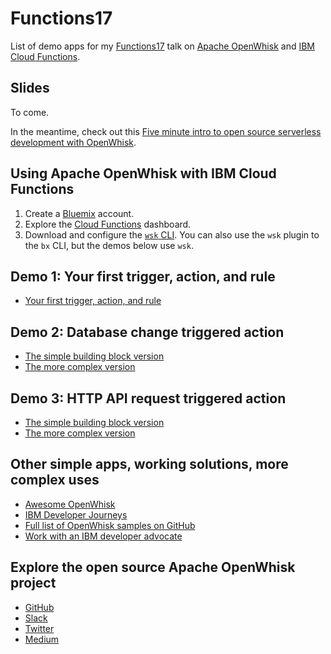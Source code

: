 # Functions17
List of demo apps for my [Functions17](https://functions.world) talk on [Apache OpenWhisk](http://openwhisk.incubator.apache.org/) and [IBM Cloud Functions](https://console.bluemix.net/openwhisk/).

## Slides
To come.

In the meantime, check out this [Five minute intro to open source serverless development with OpenWhisk](https://medium.com/openwhisk/five-minute-intro-to-open-source-serverless-development-with-openwhisk-328b0ebfa160).

## Using Apache OpenWhisk with IBM Cloud Functions
1. Create a [Bluemix](http://bluemix.net) account.
2. Explore the [Cloud Functions](http://bluemix.net/openwhisk) dashboard.
3. Download and configure the [`wsk` CLI](https://console.bluemix.net/openwhisk/learn/cli?env_id=ibm%3Ayp%3Aus-south). You can also use the `wsk` plugin to the `bx` CLI, but the demos below use `wsk`.

## Demo 1: Your first trigger, action, and rule
- [Your first trigger, action, and rule](https://github.com/IBM/openwhisk-action-trigger-rule )

## Demo 2: Database change triggered action
- [The simple building block version](https://github.com/IBM/openwhisk-cloudant-trigger)
- [The more complex version](https://github.com/IBM/openwhisk-data-processing-cloudant)

## Demo 3: HTTP API request triggered action
- [The simple building block version](https://github.com/IBM/openwhisk-rest-api-trigger)
- [The more complex version](https://github.com/IBM/openwhisk-serverless-apis)

## Other simple apps, working solutions, more complex uses
- [Awesome OpenWhisk](https://github.com/openwhisk/awesome-openwhisk)
- [IBM Developer Journeys](https://developer.ibm.com/code/technologies/serverless/ )
- [Full list of OpenWhisk samples on GitHub](https://github.com/search?q=topic%3Aopenwhisk+org%3AIBM&type=Repositories)
- [Work with an IBM developer advocate](https://developer.ibm.com/code/work-with-us)

## Explore the open source Apache OpenWhisk project
- [GitHub](https://github.com/apache?q=incubator-openwhisk)
- [Slack](http://openwhisk.incubator.apache.org/slack.html)
- [Twitter](https://twitter.com/openwhisk)
- [Medium](https://medium.com/openwhisk)
